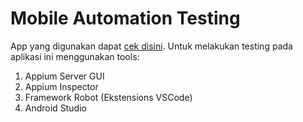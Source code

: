 # Mobile Automation Testing
App yang digunakan dapat [cek disini](https://github.com/cloudgrey-io/the-app/releases). Untuk melakukan testing pada aplikasi ini menggunakan tools:
1. Appium Server GUI
2. Appium Inspector
3. Framework Robot (Ekstensions VSCode)
4. Android Studio